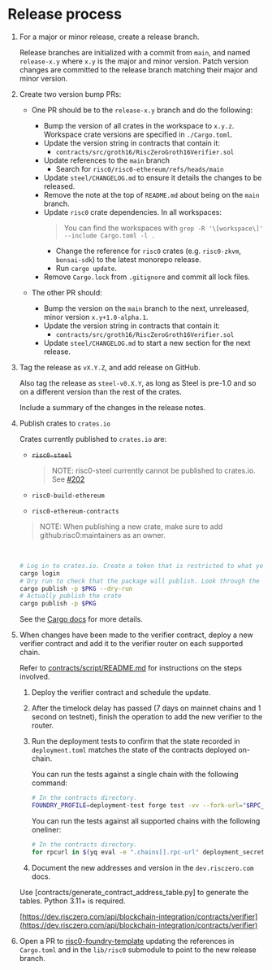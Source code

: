 # Release process

1. For a major or minor release, create a release branch.

   Release branches are initialized with a commit from `main`, and named `release-x.y` where `x.y` is the major and minor version.
   Patch version changes are committed to the release branch matching their major and minor version.

2. Create two version bump PRs:

   * One PR should be to the `release-x.y` branch and do the following:

     <!-- TODO: Write a script (e.g. in Python) to automate as many of these steps as possible. -->
     * Bump the version of all crates in the workspace to `x.y.z`. Workspace crate versions are specified in `./Cargo.toml`.
     * Update the version string in contracts that contain it:
       * `contracts/src/groth16/RiscZeroGroth16Verifier.sol`
     * Update references to the `main` branch
       * Search for `risc0/risc0-ethereum/refs/heads/main`
     * Update `steel/CHANGELOG.md` to ensure it details the changes to be released.
     * Remove the note at the top of `README.md` about being on the `main` branch.
     * Update `risc0` crate dependencies. In all workspaces:
         >  You can find the workspaces with `grep -R '\[workspace\]' --include Cargo.toml -l .`
         * Change the reference for `risc0` crates (e.g. `risc0-zkvm`, `bonsai-sdk`) to the latest monorepo release.
         * Run `cargo update`.
     * Remove `Cargo.lock` from `.gitignore` and commit all lock files.

   * The other PR should:
     * Bump the version on the `main` branch to the next, unreleased, minor version `x.y+1.0-alpha.1`.
     * Update the version string in contracts that contain it:
       * `contracts/src/groth16/RiscZeroGroth16Verifier.sol`
     * Update `steel/CHANGELOG.md` to start a new section for the next release.

3. Tag the release as `vX.Y.Z`, and add release on GitHub.

   Also tag the release as `steel-v0.X.Y`, as long as Steel is pre-1.0 and so on a different version than the rest of the crates.

   Include a summary of the changes in the release notes.

4. Publish crates to `crates.io`

   Crates currently published to `crates.io` are:

   * ~~`risc0-steel`~~

     > NOTE: risc0-steel currently cannot be published to crates.io.
     > See [#202](https://github.com/risc0/risc0-ethereum/issues/202)

   * `risc0-build-ethereum`
   * `risc0-ethereum-contracts`

   > NOTE: When publishing a new crate, make sure to add github:risc0:maintainers as an owner.

   <br/>

   ```sh
   # Log in to crates.io. Create a token that is restricted to what you need to do (e.g. publish update) and set an expiry.
   cargo login
   # Dry run to check that the package will publish. Look through the output, e.g. at version numbers, to confirm it makes sense.
   cargo publish -p $PKG --dry-run
   # Actually publish the crate
   cargo publish -p $PKG
   ```

   See the [Cargo docs](https://doc.rust-lang.org/cargo/reference/publishing.html) for more details.

5. When changes have been made to the verifier contract, deploy a new verifier contract and add it to the verifier router on each supported chain.

   Refer to [contracts/script/README.md](./contracts/script/README.md) for instructions on the steps involved.

   1. Deploy the verifier contract and schedule the update.

   2. After the timelock delay has passed (7 days on mainnet chains and 1 second on testnet), finish the operation to add the new verifier to the router.

   3. Run the deployment tests to confirm that the state recorded in `deployment.toml` matches the state of the contracts deployed on-chain.

      You can run the tests against a single chain with the following command:

      ```sh
      # In the contracts directory.
      FOUNDRY_PROFILE=deployment-test forge test -vv --fork-url="$RPC_URL"
      ```

      You can run the tests against all supported chains with the following oneliner:

      ```sh
      # In the contracts directory.
      for rpcurl in $(yq eval -e ".chains[].rpc-url" deployment_secrets.toml); do FOUNDRY_PROFILE=deployment-test forge test -vv --fork-url="$rpcurl"; done
      ```

   4. Document the new addresses and version in the `dev.risczero.com` docs.

     Use [contracts/generate_contract_address_table.py] to generate the tables. Python 3.11+ is required.

     [https://dev.risczero.com/api/blockchain-integration/contracts/verifier](https://dev.risczero.com/api/blockchain-integration/contracts/verifier)

6. Open a PR to [risc0-foundry-template](https://github.com/risc0/risc0-foundry-template) updating the references in `Cargo.toml` and in the `lib/risc0` submodule to point to the new release branch.
